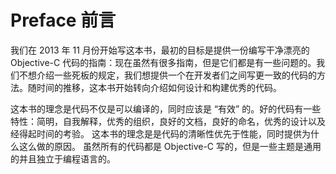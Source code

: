 # Preface 前言

我们在 2013 年 11 月份开始写这本书，最初的目标是提供一份编写干净漂亮的 Objective-C 代码的指南：现在虽然有很多指南，但是它们都是有一些问题的。我们不想介绍一些死板的规定，我们想提供一个在开发者们之间写更一致的代码的方法。随时间的推移，这本书开始转向介绍如何设计和构建优秀的代码。

这本书的理念是代码不仅是可以编译的，同时应该是 “有效” 的。好的代码有一些特性：简明，自我解释，优秀的组织，良好的文档，良好的命名，优秀的设计以及经得起时间的考验。
这本书的理念是是代码的清晰性优先于性能，同时提供为什么这么做的原因。
虽然所有的代码都是 Objective-C 写的，但是一些主题是通用的并且独立于编程语言的。